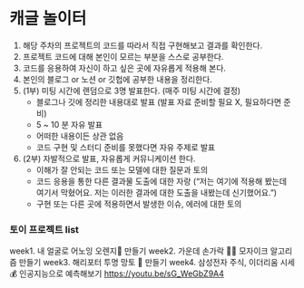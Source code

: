# 캐글 놀이터

1. 해당 주차의 프로젝트의 코드를 따라서 직접 구현해보고 결과를 확인한다.
2. 프로젝트 코드에 대해 본인이 모르는 부분을 스스로 공부한다.
3. 코드를 응용하여 자신이 하고 싶은 곳에 자유롭게 적용해 본다.
4. 본인의 블로그 or 노션 or 깃헙에 공부한 내용을 정리한다.
5. (1부) 미팅 시간에 랜덤으로 3명 발표한다. (매주 미팅 시간에 결정)
    - 블로그나 깃에 정리한 내용대로 발표 (발표 자료 준비할 필요 X, 필요하다면 준비)
    - 5 ~ 10 분 자유 발표
    - 어떠한 내용이든 상관 없음
    - 코드 구현 및 스터디 준비를 못했다면 자유 주제로 발표
6. (2부) 자발적으로 발표, 자유롭게 커뮤니케이션 한다.
    - 이해가 잘 안되는 코드 또는 모델에 대한 질문과 토의
    - 코드 응용을 통한 다른 결과물 도출에 대한 자랑 (“저는 여기에 적용해 봤는데 여기서 막혔어요. 저는 이러한 결과에 대한 도출을 내봤는데 신기했어요.”)
    - 구현 또는 다른 곳에 적용하면서 발생한 이슈, 에러에 대한 토의

### 토이 프로젝트 list
week1. 내 얼굴로 어노잉 오렌지🍊 만들기
week2. 가운데 손가락 🖕🏻 모자이크 알고리즘 만들기
week3. 해리포터 투명 망토 🧙 만들기
week4. 삼성전자 주식, 이더리움 시세 💰 인공지능으로 예측해보기
https://youtu.be/sG_WeGbZ9A4
